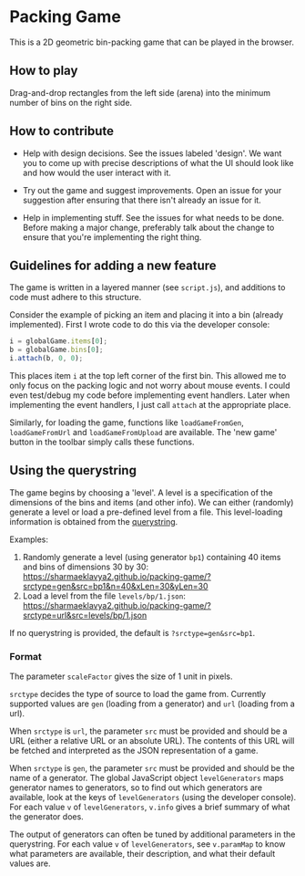 # Packing Game

This is a 2D geometric bin-packing game that can be played in the browser.

## How to play

Drag-and-drop rectangles from the left side (arena)
into the minimum number of bins on the right side.

## How to contribute

* Help with design decisions. See the issues labeled 'design'.
We want you to come up with precise descriptions of what the UI should look like
and how would the user interact with it.

* Try out the game and suggest improvements.
Open an issue for your suggestion after ensuring that
there isn't already an issue for it.

* Help in implementing stuff. See the issues for what needs to be done.
Before making a major change, preferably talk about the change to ensure
that you're implementing the right thing.

## Guidelines for adding a new feature

The game is written in a layered manner (see `script.js`),
and additions to code must adhere to this structure.

Consider the example of picking an item and placing it into a bin (already implemented).
First I wrote code to do this via the developer console:
```js
i = globalGame.items[0];
b = globalGame.bins[0];
i.attach(b, 0, 0);
```
This places item `i` at the top left corner of the first bin.
This allowed me to only focus on the packing logic and not worry about mouse events.
I could even test/debug my code before implementing event handlers.
Later when implementing the event handlers, I just call `attach` at the appropriate place.

Similarly, for loading the game, functions like `loadGameFromGen`, `loadGameFromUrl`
and `loadGameFromUpload` are available.
The 'new game' button in the toolbar simply calls these functions.

## Using the querystring

The game begins by choosing a 'level'.
A level is a specification of the dimensions of the bins and items (and other info).
We can either (randomly) generate a level or load a pre-defined level from a file.
This level-loading information is obtained from the
[querystring](https://en.wikipedia.org/wiki/Query_string).

Examples:

1. Randomly generate a level (using generator `bp1`)
containing 40 items and bins of dimensions 30 by 30:
<https://sharmaeklavya2.github.io/packing-game/?srctype=gen&src=bp1&n=40&xLen=30&yLen=30>
2. Load a level from the file `levels/bp/1.json`:
<https://sharmaeklavya2.github.io/packing-game/?srctype=url&src=levels/bp/1.json>

If no querystring is provided, the default is `?srctype=gen&src=bp1`.

### Format

The parameter `scaleFactor` gives the size of 1 unit in pixels.

`srctype` decides the type of source to load the game from. Currently supported values are
`gen` (loading from a generator) and `url` (loading from a url).

When `srctype` is `url`, the parameter `src` must be provided and should be a URL
(either a relative URL or an absolute URL).
The contents of this URL will be fetched and interpreted as the JSON representation of a game.

When `srctype` is `gen`, the parameter `src` must be provided and should be the name of
a generator. The global JavaScript object `levelGenerators` maps generator names to generators,
so to find out which generators are available, look at the keys of `levelGenerators`
(using the developer console).
For each value `v` of `levelGenerators`, `v.info` gives a brief summary
of what the generator does.

The output of generators can often be tuned by additional parameters in the querystring.
For each value `v` of `levelGenerators`, see `v.paramMap` to know what parameters
are available, their description, and what their default values are.
